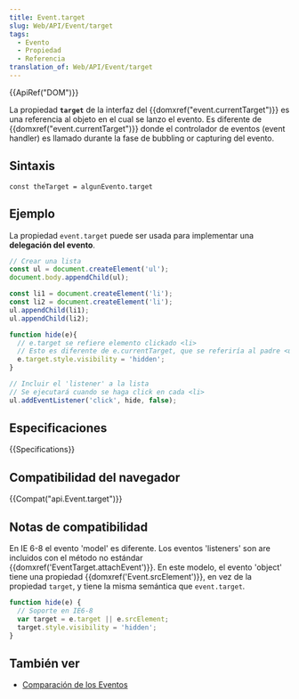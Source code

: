 ```yaml
---
title: Event.target
slug: Web/API/Event/target
tags:
  - Evento
  - Propiedad
  - Referencia
translation_of: Web/API/Event/target
---
```


{{ApiRef("DOM")}}

La propiedad **`target`** de la interfaz del {{domxref("event.currentTarget")}} es una referencia al objeto en el cual se lanzo el evento. Es diferente de {{domxref("event.currentTarget")}} donde el controlador de eventos (event handler) es llamado durante la fase de bubbling or capturing del evento.

## Sintaxis

```
const theTarget = algunEvento.target
```

## Ejemplo

La propiedad `event.target` puede ser usada para implementar una **delegación del evento**.

```js
// Crear una lista
const ul = document.createElement('ul');
document.body.appendChild(ul);

const li1 = document.createElement('li');
const li2 = document.createElement('li');
ul.appendChild(li1);
ul.appendChild(li2);

function hide(e){
  // e.target se refiere elemento clickado <li>
  // Esto es diferente de e.currentTarget, que se referiría al padre <ul> en este contexto
  e.target.style.visibility = 'hidden';
}

// Incluir el 'listener' a la lista
// Se ejecutará cuando se haga click en cada <li>
ul.addEventListener('click', hide, false);
```

## Especificaciones

{{Specifications}}

## Compatibilidad del navegador

{{Compat("api.Event.target")}}

## Notas de compatibilidad

En IE 6-8 el evento 'model' es diferente. Los eventos 'listeners' son are incluidos con el método no estándar {{domxref('EventTarget.attachEvent')}}. En este modelo, el evento 'object' tiene una propiedad {{domxref('Event.srcElement')}}, en vez de la propiedad `target`, y tiene la misma semántica que `event.target`.

```js
function hide(e) {
  // Soporte en IE6-8
  var target = e.target || e.srcElement;
  target.style.visibility = 'hidden';
}
```

## También ver

- [Comparación de los Eventos](/es/docs/Web/API/Event/Comparison_of_Event_Targets)
